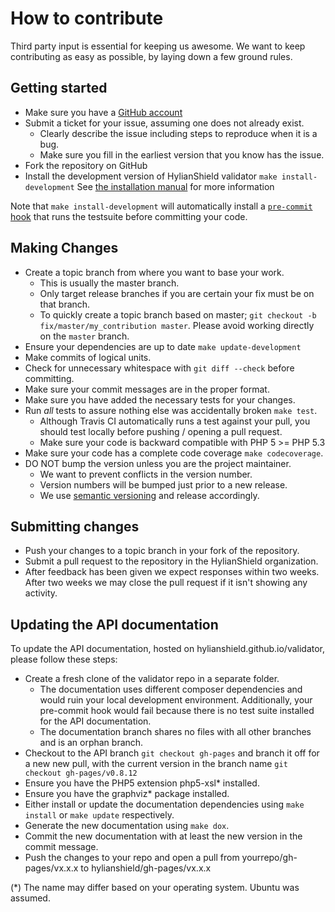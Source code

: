 # How to contribute

Third party input is essential for keeping us awesome. We want to keep contributing as easy as possible, by laying down a few ground rules.

## Getting started

* Make sure you have a [GitHub account](https://github.com/signup/free)
* Submit a ticket for your issue, assuming one does not already exist.
  * Clearly describe the issue including steps to reproduce when it is a bug.
  * Make sure you fill in the earliest version that you know has the issue.
* Fork the repository on GitHub
* Install the development version of HylianShield validator `make install-development`
  See [the installation manual](INSTALLATION.md) for more information

Note that `make install-development` will automatically install a [`pre-commit` hook](http://git-scm.com/book/en/Customizing-Git-Git-Hooks#Client-Side-Hooks) that runs the testsuite before committing your code.

## Making Changes

* Create a topic branch from where you want to base your work.
  * This is usually the master branch.
  * Only target release branches if you are certain your fix must be on that
    branch.
  * To quickly create a topic branch based on master; `git checkout -b
    fix/master/my_contribution master`. Please avoid working directly on the
    `master` branch.
* Ensure your dependencies are up to date `make update-development`
* Make commits of logical units.
* Check for unnecessary whitespace with `git diff --check` before committing.
* Make sure your commit messages are in the proper format.
* Make sure you have added the necessary tests for your changes.
* Run *all* tests to assure nothing else was accidentally broken `make test`.
  * Although Travis CI automatically runs a test against your pull, you should
    test locally before pushing / opening a pull request.
  * Make sure your code is backward compatible with PHP 5 >= PHP 5.3
* Make sure your code has a complete code coverage `make codecoverage`.
* DO NOT bump the version unless you are the project maintainer.
  * We want to prevent conflicts in the version number.
  * Version numbers will be bumped just prior to a new release.
  * We use [semantic versioning](http://semver.org/) and release accordingly.

## Submitting changes

* Push your changes to a topic branch in your fork of the repository.
* Submit a pull request to the repository in the HylianShield organization.
* After feedback has been given we expect responses within two weeks. After two
  weeks we may close the pull request if it isn't showing any activity.

## Updating the API documentation

To update the API documentation, hosted on hylianshield.github.io/validator, please
follow these steps:

* Create a fresh clone of the validator repo in a separate folder.
  * The documentation uses different composer dependencies and would ruin your
    local development environment. Additionally, your pre-commit hook would fail
    because there is no test suite installed for the API documentation.
  * The documentation branch shares no files with all other branches and is an orphan branch.
* Checkout to the API branch `git checkout gh-pages` and branch it off for a new
  new pull, with the current version in the branch name `git checkout gh-pages/v0.8.12`
* Ensure you have the PHP5 extension php5-xsl* installed.
* Ensure you have the graphviz* package installed.
* Either install or update the documentation dependencies using `make install`
  or `make update` respectively.
* Generate the new documentation using `make dox`.
* Commit the new documentation with at least the new version in the commit message.
* Push the changes to your repo and open a pull from yourrepo/gh-pages/vx.x.x to hylianshield/gh-pages/vx.x.x

(*) The name may differ based on your operating system. Ubuntu was assumed.

